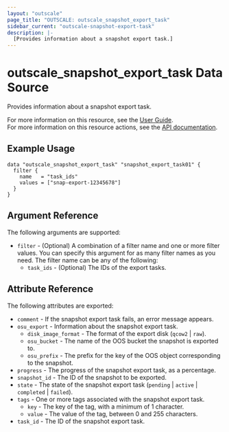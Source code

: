 ```yaml
---
layout: "outscale"
page_title: "OUTSCALE: outscale_snapshot_export_task"
sidebar_current: "outscale-snapshot-export-task"
description: |-
  [Provides information about a snapshot export task.]
---
```


# outscale_snapshot_export_task Data Source

Provides information about a snapshot export task.

For more information on this resource, see the [User Guide](https://docs.outscale.com/en/userguide/About-Snapshots.html).  
For more information on this resource actions, see the [API documentation](https://docs.outscale.com/api#3ds-outscale-api-snapshot).

## Example Usage

```hcl
data "outscale_snapshot_export_task" "snapshot_export_task01" {
  filter {
    name   = "task_ids"
    values = ["snap-export-12345678"]
  }
}
```

## Argument Reference

The following arguments are supported:

* `filter` - (Optional) A combination of a filter name and one or more filter values. You can specify this argument for as many filter names as you need. The filter name can be any of the following:
    * `task_ids` - (Optional) The IDs of the export tasks.

## Attribute Reference

The following attributes are exported:

* `comment` - If the snapshot export task fails, an error message appears.
* `osu_export` - Information about the snapshot export task.
    * `disk_image_format` - The format of the export disk (`qcow2` \| `raw`).
    * `osu_bucket` - The name of the OOS bucket the snapshot is exported to.
    * `osu_prefix` - The prefix for the key of the OOS object corresponding to the snapshot.
* `progress` - The progress of the snapshot export task, as a percentage.
* `snapshot_id` - The ID of the snapshot to be exported.
* `state` - The state of the snapshot export task (`pending` \| `active` \| `completed` \| `failed`).
* `tags` - One or more tags associated with the snapshot export task.
    * `key` - The key of the tag, with a minimum of 1 character.
    * `value` - The value of the tag, between 0 and 255 characters.
* `task_id` - The ID of the snapshot export task.
